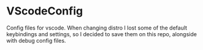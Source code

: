 # VScodeConfig
Config files for vscode. 
When changing distro I lost some of the default keybindings and settings, so I decided to save them on this repo, alongside with debug config files.
